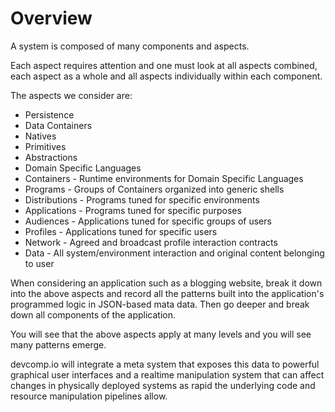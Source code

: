 
Overview
========

A system is composed of many components and aspects.

Each aspect requires attention and one must look at all aspects combined, each aspect as a whole and all aspects individually within each component.

The aspects we consider are:

  * Persistence
  * Data Containers
  * Natives
  * Primitives
  * Abstractions
  * Domain Specific Languages
  * Containers - Runtime environments for Domain Specific Languages
  * Programs - Groups of Containers organized into generic shells
  * Distributions - Programs tuned for specific environments
  * Applications - Programs tuned for specific purposes
  * Audiences - Applications tuned for specific groups of users
  * Profiles - Applications tuned for specific users
  * Network - Agreed and broadcast profile interaction contracts
  * Data - All system/environment interaction and original content belonging to user

When considering an application such as a blogging website, break it down into the above aspects and record all the patterns built into the application's programmed logic in JSON-based mata data. Then go deeper and break down all components of the application.

You will see that the above aspects apply at many levels and you will see many patterns emerge.

devcomp.io will integrate a meta system that exposes this data to powerful graphical user interfaces and a realtime manipulation system that
can affect changes in physically deployed systems as rapid the underlying code and resource manipulation pipelines allow.
